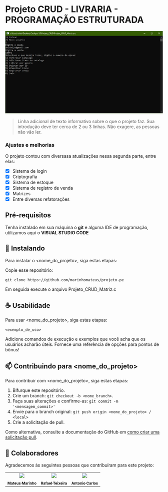 # Projeto CRUD - LIVRARIA - PROGRAMAÇÃO ESTRUTURADA

<img src="./exemplo1.jpeg" alt="exemplo imagem">

> Linha adicional de texto informativo sobre o que o projeto faz. Sua introdução deve ter cerca de 2 ou 3 linhas. Não exagere, as pessoas não vão ler.

### Ajustes e melhorias

O projeto contou com diversasa atualizações nessa segunda parte, entre elas:

- [x] Sistema de login
- [x] Criptografia
- [x] Sistema de estoque
- [x] Sistema de registro de venda
- [x] Matrizes
- [x] Entre diversas refatorações

## Pré-requisitos

Tenha instalado em sua máquina o **git** e alguma IDE de programação, utilizamos aqui o **VISUAL STUDIO CODE**

## 🚀 Instalando

Para instalar o <nome_do_projeto>, siga estas etapas:

Copie esse repositório:
```
git clone https://github.com/marinhomateus/projeto-pe
```

Em seguida execute o arquivo Projeto_CRUD_Matriz.c

## ☕ Usabilidade

Para usar <nome_do_projeto>, siga estas etapas:

```
<exemplo_de_uso>
```

Adicione comandos de execução e exemplos que você acha que os usuários acharão úteis. Fornece uma referência de opções para pontos de bônus!

## 📫 Contribuindo para <nome_do_projeto>
<!---Se o seu README for longo ou se você tiver algum processo ou etapas específicas que deseja que os contribuidores sigam, considere a criação de um arquivo CONTRIBUTING.md separado--->
Para contribuir com <nome_do_projeto>, siga estas etapas:

1. Bifurque este repositório.
2. Crie um branch: `git checkout -b <nome_branch>`.
3. Faça suas alterações e confirme-as: `git commit -m '<mensagem_commit>'`
4. Envie para o branch original: `git push origin <nome_do_projeto> / <local>`
5. Crie a solicitação de pull.

Como alternativa, consulte a documentação do GitHub em [como criar uma solicitação pull](https://help.github.com/en/github/collaborating-with-issues-and-pull-requests/creating-a-pull-request).

## 🤝 Colaboradores

Agradecemos às seguintes pessoas que contribuíram para este projeto:

<table>
  <tr>
    <td align="center">
      <a href="#">
        <img src="https://github.com/marinhomateus.png" width="100px;"/><br>
        <sub>
          <b>Mateus Marinho</b>
        </sub>
      </a>
    </td>
    <td align="center">
      <a href="#">
        <img src="https://github.com/RafaelTSantos99.png" width="100px;"/><br>
        <sub>
          <b>Rafael Teixeira</b>
        </sub>
      </a>
    </td>
    <td align="center">
      <a href="#">
        <img src="https://github.com/AntonioVidalJunior.png" width="100px;"/><br>
        <sub>
          <b>Antonio Carlos</b>
        </sub>
      </a>
    </td>
  </tr>
</table>
